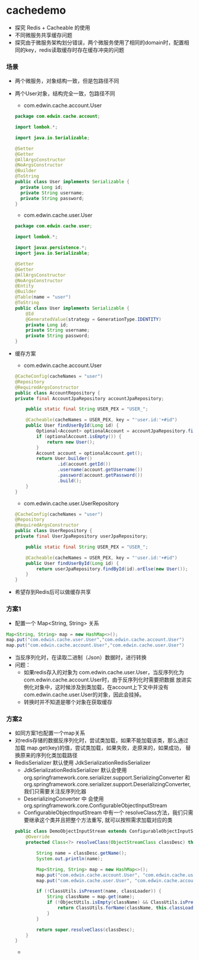 # cachedemo

* 探究 Redis + Cacheable 的使用
* 不同微服务共享缓存问题
* 探究由于微服务架构划分错误，两个微服务使用了相同的domain时，配置相同的key，redis读取缓存时存在缓存冲突的问题

### 场景

* 两个微服务，对象结构一致，但是包路径不同
* 两个User对象，结构完全一致，包路径不同
    * com.edwin.cache.account.User
  ```java
  package com.edwin.cache.account;
  
  import lombok.*;
  
  import java.io.Serializable;
  
  @Setter
  @Getter
  @AllArgsConstructor
  @NoArgsConstructor
  @Builder
  @ToString
  public class User implements Serializable {
    private Long id;
    private String username;
    private String password;
  }

  ``` 

    * com.edwin.cache.user.User
  ```java
  package com.edwin.cache.user;
  
  import lombok.*;
  
  import javax.persistence.*;
  import java.io.Serializable;
  
  @Setter
  @Getter
  @AllArgsConstructor
  @NoArgsConstructor
  @Entity
  @Builder
  @Table(name = "user")
  @ToString
  public class User implements Serializable {
      @Id
      @GeneratedValue(strategy = GenerationType.IDENTITY)
      private Long id;
      private String username;
      private String password;
  }
  ```
* 缓存方案
    * com.edwin.cache.account.User
  ```java
  @CacheConfig(cacheNames = "user")
  @Repository
  @RequiredArgsConstructor
  public class AccountRepository {
  private final AccountJpaRepository accountJpaRepository;
  
      public static final String USER_PEX = "USER_";
  
      @Cacheable(cacheNames = USER_PEX, key = "'user.id:'+#id")
      public User findUserById(Long id) {
          Optional<Account> optionalAccount = accountJpaRepository.findById(id);
          if (optionalAccount.isEmpty()) {
              return new User();
          }
          Account account = optionalAccount.get();
          return User.builder()
                  .id(account.getId())
                  .username(account.getUsername())
                  .password(account.getPassword())
                  .build();
      }
  }
  ```
    * com.edwin.cache.user.UserRepository
  ```java
  @CacheConfig(cacheNames = "user")
  @Repository
  @RequiredArgsConstructor
  public class UserRepository {
  private final UserJpaRepository userJpaRepository;
  
      public static final String USER_PEX = "USER_";
  
      @Cacheable(cacheNames = USER_PEX, key = "'user.id:'+#id")
      public User findUserById(Long id) {
          return userJpaRepository.findById(id).orElse(new User());
      }
  }
  ```
* 希望存到Redis后可以做缓存共享

### 方案1

* 配置一个 Map<String, String> 关系

```java 
Map<String, String> map = new HashMap<>();
map.put("com.edwin.cache.user.User","com.edwin.cache.account.User")
map.put("com.edwin.cache.account.User","com.edwin.cache.user.User")
```

* 当反序列化时，在读取二进制（Json）数据时，进行转换
* 问题：
    * 如果redis存入的对象为 com.edwin.cache.user.User，当反序列化为 com.edwin.cache.account.User时，由于反序列化时需要把数据
      放进实例化对象中，这时候涉及到类加载，在account上下文中并没有com.edwin.cache.user.User的对象，因此会挂掉。
    * 转换时并不知道是哪个对象在获取缓存

### 方案2
* 如同方案1也配置一个map关系
* 对redis存储的数据反序列化时，尝试类加载，如果不能加载该类，那么通过加载 map.get(key)的值，尝试类加载，如果失败，走原来的，如果成功，
  替换原来的序列化类加载路径
* RedisSerializer 默认使用 JdkSerializationRedisSerializer
  * JdkSerializationRedisSerializer 默认会使用 org.springframework.core.serializer.support.SerializingConverter 和
    org.springframework.core.serializer.support.DeserializingConverter, 我们只需要关注反序列化器
  * DeserializingConverter 中 会使用 org.springframework.core.ConfigurableObjectInputStream
  * ConfigurableObjectInputStream 中有一个 resolveClass方法，我们只需要继承这个类并且把整个方法重写, 就可以按照需求加载对应的类
  ```java
  public class DemoObjectInputStream extends ConfigurableObjectInputStream {
      @Override
      protected Class<?> resolveClass(ObjectStreamClass classDesc) throws IOException, ClassNotFoundException {
  
          String name = classDesc.getName();
          System.out.println(name);
  
          Map<String, String> map = new HashMap<>();
          map.put("com.edwin.cache.account.User", "com.edwin.cache.user.User");
          map.put("com.edwin.cache.user.User", "com.edwin.cache.account.User");
  
          if (!ClassUtils.isPresent(name, classLoader)) {
              String className = map.get(name);
              if (!ObjectUtils.isEmpty(className) && ClassUtils.isPresent(className, classLoader)) {
                  return ClassUtils.forName(className, this.classLoader);
              }
          }
  
          return super.resolveClass(classDesc);
      }
  }

  ```
  * 